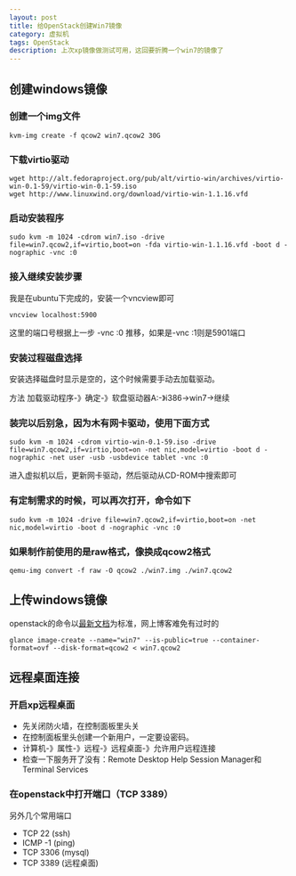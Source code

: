 ```yaml
---
layout: post
title: 给OpenStack创建Win7镜像
category: 虚拟机
tags: OpenStack
description: 上次xp镜像做测试可用，这回要折腾一个win7的镜像了
---
```


## 创建windows镜像

### 创建一个img文件
  
    kvm-img create -f qcow2 win7.qcow2 30G

### 下载virtio驱动
    
    wget http://alt.fedoraproject.org/pub/alt/virtio-win/archives/virtio-win-0.1-59/virtio-win-0.1-59.iso
    wget http://www.linuxwind.org/download/virtio-win-1.1.16.vfd

### 启动安装程序
    
    sudo kvm -m 1024 -cdrom win7.iso -drive file=win7.qcow2,if=virtio,boot=on -fda virtio-win-1.1.16.vfd -boot d -nographic -vnc :0

### 接入继续安装步骤

我是在ubuntu下完成的，安装一个vncview即可
    
    vncview localhost:5900

这里的端口号根据上一步 -vnc :0 推移，如果是-vnc :1则是5901端口

### 安装过程磁盘选择

安装选择磁盘时显示是空的，这个时候需要手动去加载驱动。

方法  加载驱动程序-》确定-》软盘驱动器A:-》i386->win7->继续

### 装完以后别急，因为木有网卡驱动，使用下面方式

    sudo kvm -m 1024 -cdrom virtio-win-0.1-59.iso -drive file=win7.qcow2,if=virtio,boot=on -net nic,model=virtio -boot d -nographic -net user -usb -usbdevice tablet -vnc :0

  进入虚拟机以后，更新网卡驱动，然后驱动从CD-ROM中搜索即可

### 有定制需求的时候，可以再次打开，命令如下

    sudo kvm -m 1024 -drive file=win7.qcow2,if=virtio,boot=on -net nic,model=virtio -boot d -nographic -vnc :0

### 如果制作前使用的是raw格式，像换成qcow2格式

    qemu-img convert -f raw -O qcow2 ./win7.img ./win7.qcow2

## 上传windows镜像
openstack的命令以[最新文档](http://docs.openstack.org/trunk/openstack-compute/admin/content/creating-a-windows-image.html)为标准，网上博客难免有过时的

    glance image-create --name="win7" --is-public=true --container-format=ovf --disk-format=qcow2 < win7.qcow2

## 远程桌面连接

### 开启xp远程桌面
- 先关闭防火墙，在控制面板里头关
- 在控制面板里头创建一个新用户，一定要设密码。
- 计算机-》属性-》远程-》远程桌面-》允许用户远程连接
- 检查一下服务开了没有：Remote Desktop Help Session Manager和Terminal Services

### 在openstack中打开端口（TCP 3389）
另外几个常用端口

- TCP 22 (ssh)
- ICMP -1 (ping)
- TCP 3306 (mysql)
- TCP 3389 (远程桌面)

